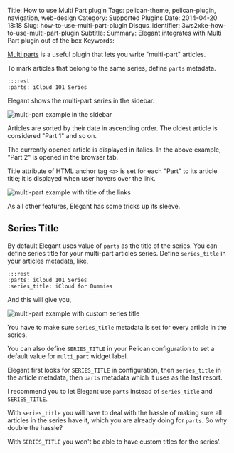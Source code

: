 Title: How to use Multi Part plugin
Tags: pelican-theme, pelican-plugin, navigation, web-design
Category: Supported Plugins
Date: 2014-04-20 18:18
Slug: how-to-use-multi-part-plugin
Disqus_identifier: 3ws2xke-how-to-use-multi-part-plugin
Subtitle:
Summary: Elegant integrates with Multi Part plugin out of the box
Keywords:

[Multi
parts](https://github.com/getpelican/pelican-plugins/tree/master/multi_part) is
a useful plugin that lets you write "multi-part" articles.

To mark articles that belong to the same series, define `parts` metadata.

    :::rest
    :parts: iCloud 101 Series

Elegant shows the multi-part series in the sidebar.

![multi-part example in the
sidebar]({static}/images/elegant-theme_multi-part-sidebar.png)

Articles are sorted by their date in ascending order. The oldest article is
considered "Part 1" and so on.

The currently opened article is displayed in italics. In the above example,
"Part 2" is opened in the browser tab.

Title attribute of HTML anchor tag `<a>` is set for each "Part" to its article
title; it is displayed when user hovers over the link.

![multi-part example with title of the
links]({static}/images/elegant-theme_multi-part-title-attribute.png)

As all other features, Elegant has some tricks up its sleeve.

## Series Title

By default Elegant uses value of `parts` as the title of the series. You can
define series title for your multi-part articles series. Define `series_title`
in your articles metadata, like,

    :::rest
    :parts: iCloud 101 Series
    :series_title: iCloud for Dummies

And this will give you,

![multi-part example with custom series title]({static}/images/elegant-theme_multi-part-custom-label.png)

You have to make sure `series_title` metadata is set for every article in the
series.

You can also define `SERIES_TITLE` in your Pelican configuration to set a
default value for `multi_part` widget label.

Elegant first looks for `SERIES_TITLE` in configuration, then `series_title` in
the article metadata, then `parts` metadata which it uses as the last resort.

I recommend you to let Elegant use `parts` instead of `series_title` and
`SERIES_TITLE`.

With `series_title` you will have to deal with the hassle of making sure all
articles in the series have it, which you are already doing for `parts`. So why
double the hassle?

With `SERIES_TITLE` you won't be able to have custom titles for the series'.
